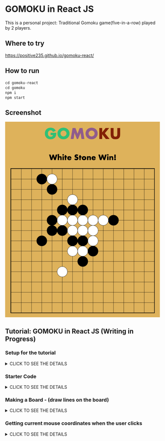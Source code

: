 # GOMOKU in React JS

This is a personal project: Traditional Gomoku game(five-in-a-row) played by 2 players. 

## Where to try

https://positive235.github.io/gomoku-react/

## How to run

```
cd gomoku-react
cd gomoku
npm i
npm start
```

## Screenshot

![gomoku-react](https://github.com/positive235/gomoku-react/blob/master/img-readme/gomokureact.png?raw=true)

## Tutorial: GOMOKU in React JS (Writing in Progress)	

### Setup for the tutorial	

<details><summary>CLICK TO SEE THE DETAILS</summary>	
<p>	
(reference: https://reactjs.org/tutorial/tutorial.html)	

1. Make sure you have a recent version of Node.js installed.	
2. Install Create React App to make a new project. In terminal, `npx create-react-app my-app`	
3. Delete all files in the `src/` folder of the new project. (Note: Don't delete the entire src folder, just the original source files inside it).	

4. `cd my-app`	
5. `cd src`	
6. If you are using Mac or Linux: `rm -f *` / Or, if you're on Windows: `del *`	
8. Then, switch back to the project folder: `cd ..`	
9. Add three files named `index.css`, `index.js`, `Game.js` in the `src/` folder.	

10. Add these lines to the top of `index.js` in the `src/` folder:	

```
import React from 'react';	
import ReactDOM from 'react-dom';	
import Game from './Game';	
import './index.css';	
```

11. Now if you run `npm start` in the project folder and open `http://localhost:3000` in the browser, you should see an empty gomoku field.	

</p>	
</details>	

### Starter Code	
<details><summary>CLICK TO SEE THE DETAILS</summary>	
<p>	

1. Add these lines to `index.js` in the `src/` folder:	

```	
ReactDOM.render(	
  <Game />,	
  document.getElementById('root')	
);	
```	

2. Add these lines to the top of `Game.js` in the `src/` folder:	

```	
import React from 'react';	
class Game extends React.Component {	
  constructor(props) {	
        super(props);	
  }	
  render() {	
    return (	
      <div className="game">	
        <div className="game-board">	
          <canvas id="goBoard" width="700" height="700" />	
        </div>	
      </div>	
    );	
  }	
} 	
export default Game;	
```	

3. Add these lines to the top of `index.css` in the `src/` folder:	

```	
body {
  font: 35px "Century Gothic", Futura, sans-serif;
  margin: 30px 0;
  text-align: center;
  background-color: rgb(218, 179, 79);
}

/* game status text*/
.status-txt {
  color: black;
  font-weight: bold;
  margin-bottom: 30px;
}

/* gomoku board */
.game {
  display: flex;
  flex-direction: column;
  padding: 0;
}

.game-board {
  margin: 0 auto;
}

/* gomoku board to play */
#goBoard {
  border: 2px solid black;
}
```	
</p>	
</details>	

### Making a Board - (draw lines on the board)	
<details><summary>CLICK TO SEE THE DETAILS</summary>	
<p>	

`componentDidMount()` is invoked immediately after a component is mounted (inserted into the tree). Initialization that requires DOM nodes should go here. If you need to load data from a remote endpoint, this is a good place to instantiate the network request.	

(Reference: https://reactjs.org/docs/react-component.html#componentdidmount)	

1. Add these lines to `Game.js` in the `src/` folder:	
```	
  componentDidMount() {	
    var goBoard = document.getElementById('goBoard');	
    var context = goBoard.getContext('2d');	
    
    // draw multiple lines for go board	
    for (let i = 0; i < 15; i++) {	
      context.moveTo(0, 50 * i);	
      context.lineTo(700, 50 * i);	
      context.moveTo(50 * i, 0);	
      context.lineTo(50 * i, 700);	
    }	
    context.stroke();	
  }	
```	

2. Then `Game.js` structures should be like this:	

```	
class Game extends React.Component {	
  constructor(props) {...}	
  componentDidMount() {...}	
  render() {...}	
}	
```	
</p>	
</details>	

### Getting current mouse coordinates when the user clicks	
<details><summary>CLICK TO SEE THE DETAILS</summary>	
<p>	

1. Add these lines to `constructor(props){...}` in `class Game extends React.Component {...}` in the `Game.js` in the `src/` folder:	

```	
this.init = this.init.bind(this);	
this.addGo = this.addGo.bind(this);	
```	

2. Add these lines to `componentDidMount(){...}` in `class Game extends React.Component{...}` in the `Game.js` in the `src/` folder:	

```	
this.rect = {};	
this.goBoardX = this.goBoard.offsetLeft;	
this.goBoardY = this.goBoard.offsetTop;	
this.init();	
```	

3. Add these lines to `class Game extends React.Component{...}` in the `Game.js` in the `src/` folder:	

```	
init() {	
  this.goBoard.addEventListener('mousedown', this.addGo, false);	
}	
```	

4. Add these lines to `class Game extends React.Component{...}` in the `Game.js` in the `src/` folder:	

```	
addGo(event){	
  // calculating exact mouse coordinates	
  this.rect.x = event.pageX - this.goBoardX - 1.2;	
  this.rect.y = event.pageY - this.goBoardY - 2;	
  console.log(this.rect.x, this.rect.y);	
}	
```	
</p>	
</details>
